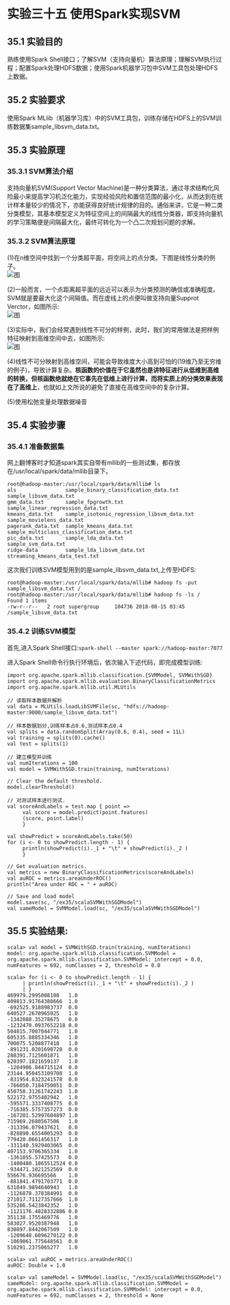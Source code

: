 ﻿# 实验三十五 使用Spark实现SVM

## 35.1 实验目的  
熟练使用Spark Shell接口；了解SVM（支持向量机）算法原理；理解SVM执行过程；配置Spark处理HDFS数据；使用Spark机器学习包中SVM工具包处理HDFS上数据。  

## 35.2 实验要求  
使用Spark MLlib（机器学习库）中的SVM工具包，训练存储在HDFS上的SVM训练数据集sample_libsvm_data.txt。  

## 35.3 实验原理  
### 35.3.1 SVM算法介绍  
支持向量机SVM(Support Vector Machine)是一种分类算法，通过寻求结构化风险最小来提高学习机泛化能力，实现经验风险和置信范围的最小化，从而达到在统计样本量较少的情况下，亦能获得良好统计规律的目的。通俗来讲，它是一种二类分类模型，其基本模型定义为特征空间上的间隔最大的线性分类器，即支持向量机的学习策略便是间隔最大化，最终可转化为一个凸二次规划问题的求解。  

### 35.3.2 SVM算法原理  
(1)在n维空间中找到一个分类超平面，将空间上的点分类。下图是线性分类的例子。  
![图](https://raw.githubusercontent.com/chellyk/Bigdata-experiment/master/ex35/1.png)  

(2)一般而言，一个点距离超平面的远近可以表示为分类预测的确信或准确程度。SVM就是要最大化这个间隔值。而在虚线上的点便叫做支持向量Supprot Verctor，如图所示:  
![图](https://raw.githubusercontent.com/chellyk/Bigdata-experiment/master/ex35/2.jpg)  

(3)实际中，我们会经常遇到线性不可分的样例，此时，我们的常用做法是把样例特征映射到高维空间中去，如图所示:  
![图](https://raw.githubusercontent.com/chellyk/Bigdata-experiment/master/ex35/3.jpg)  

(4)线性不可分映射到高维空间，可能会导致维度大小高到可怕的(19维乃至无穷维的例子)，导致计算复杂。**核函数的价值在于它虽然也是讲特征进行从低维到高维的转换，但核函数绝就绝在它事先在低维上进行计算，而将实质上的分类效果表现在了高维上**，也就如上文所说的避免了直接在高维空间中的复杂计算。  

(5)使用松弛变量处理数据噪音  

## 35.4 实验步骤
### 35.4.1 准备数据集  
网上翻博客时才知道spark其实自带有mllib的一些测试集，都存放在/usr/local/spark/data/mllib目录下。  
```  
root@hadoop-master:/usr/local/spark/data/mllib# ls
als                sample_binary_classification_data.txt       sample_libsvm_data.txt
gmm_data.txt       sample_fpgrowth.txt                         sample_linear_regression_data.txt
kmeans_data.txt    sample_isotonic_regression_libsvm_data.txt  sample_movielens_data.txt
pagerank_data.txt  sample_kmeans_data.txt                      sample_multiclass_classification_data.txt
pic_data.txt       sample_lda_data.txt                         sample_svm_data.txt
ridge-data         sample_lda_libsvm_data.txt                  streaming_kmeans_data_test.txt
```

这次我们训练SVM模型用到的是sample_libsvm_data.txt,上传至HDFS:  
```
root@hadoop-master:/usr/local/spark/data/mllib# hadoop fs -put sample_libsvm_data.txt /
root@hadoop-master:/usr/local/spark/data/mllib# hadoop fs -ls /                        
Found 1 items
-rw-r--r--   2 root supergroup     104736 2018-08-15 03:45 /sample_libsvm_data.txt
```  

### 35.4.2 训练SVM模型  
首先,进入Spark Shell接口:``spark-shell --master spark://hadoop-master:7077``  

进入Spark Shell命令行执行环境后，依次输入下述代码，即完成模型训练:  
```
import org.apache.spark.mllib.classification.{SVMModel, SVMWithSGD}
import org.apache.spark.mllib.evaluation.BinaryClassificationMetrics
import org.apache.spark.mllib.util.MLUtils  

// 读取样本数据并解析
val data = MLUtils.loadLibSVMFile(sc, "hdfs://hadoop-master:9000/sample_libsvm_data.txt")  

// 样本数据划分,训练样本占0.6,测试样本占0.4
val splits = data.randomSplit(Array(0.6, 0.4), seed = 11L)
val training = splits(0).cache()
val test = splits(1)  

// 建立模型并训练
val numIterations = 100  
val model = SVMWithSGD.train(training, numIterations)  

// Clear the default threshold.
model.clearThreshold()  

// 对测试样本进行测试.
val scoreAndLabels = test.map { point =>
     val score = model.predict(point.features)
     (score, point.label)
     }
     
val showPredict = scoreAndLabels.take(50)
for (i <- 0 to showPredict.length - 1) {
     println(showPredict(i)._1 + "\t" + showPredict(i)._2 )
     }

// Get evaluation metrics.
val metrics = new BinaryClassificationMetrics(scoreAndLabels)
val auROC = metrics.areaUnderROC()
println("Area under ROC = " + auROC)

// Save and load model
model.save(sc, "/ex35/scalaSVMWithSGDModel")
val sameModel = SVMModel.load(sc, "/ex35/scalaSVMWithSGDModel")
```

## 35.5 实验结果:  
```
scala> val model = SVMWithSGD.train(training, numIterations)
model: org.apache.spark.mllib.classification.SVMModel = org.apache.spark.mllib.classification.SVMModel: intercept = 0.0, numFeatures = 692, numClasses = 2, threshold = 0.0

scala> for (i <- 0 to showPredict.length - 1) {
     | println(showPredict(i)._1 + "\t" + showPredict(i)._2 )
     | }
469979.2995008108	1.0
409813.91764380666	1.0
-692525.9188983737	0.0
640527.2670965025	1.0
-1342088.35278675	0.0
-1232470.0937652218	0.0
504815.7007044771	1.0
605335.8885334346	1.0
700075.5208877418	1.0
-891231.0201690728	0.0
288391.7125601871	1.0
620397.1821659137	1.0
-1204906.844715124	0.0
23144.950453109708	1.0
-831954.8323241578	0.0
-766050.7184750051	0.0
450758.31261742243	1.0
522172.9755402942	1.0
-595571.3337408775	0.0
-716385.5757357273	0.0
-167201.52997604897	1.0
715969.2680567506	1.0
-313396.079437621	0.0
-828890.6554005293	0.0
779420.0661456317	1.0
-331140.5929403065	0.0
407153.9706365334	1.0
-1361055.57425573	0.0
-1400480.1865512524	0.0
-934471.1021252569	0.0
556676.936695566	1.0
-881841.4791703771	0.0
631049.9894640943	1.0
-1126878.378384991	0.0
271017.71127357666	1.0
535286.5423842352	1.0
-1121176.4828332886	0.0
351138.1755469776	1.0
583027.9520387948	1.0
830897.8442067509	1.0
-1209648.6096270122	0.0
-1069061.775648561	0.0
510291.2375065277	1.0

scala> val auROC = metrics.areaUnderROC()
auROC: Double = 1.0  

scala> val sameModel = SVMModel.load(sc, "/ex35/scalaSVMWithSGDModel")
sameModel: org.apache.spark.mllib.classification.SVMModel = org.apache.spark.mllib.classification.SVMModel: intercept = 0.0, numFeatures = 692, numClasses = 2, threshold = None

```